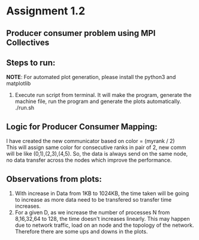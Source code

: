 Assignment 1.2
====
## Producer consumer problem using MPI Collectives
 
## Steps to run:
**NOTE**: For automated plot generation, please install the python3 and matplotlib

1. Execute run script from terminal. It will make the program, generate the machine file, run the program and generate the plots automatically.  
     ./run.sh

     
## Logic for Producer Consumer Mapping:
I have created the new communicator based on color = (myrank / 2)   
This will assign same color for consecutive ranks in pair of 2, new comm will be like (0,1),(2,3),(4,5).
So, the data is always send on the same node, no data transfer across the nodes which improve the performance. 


## Observations from plots:  
1. With increase in Data from 1KB to 1024KB, the time taken will be going to increase as more data need to be transfered so transfer time increases.
2. For a given D, as we increase the number of processes N from 8,16,32,64 to 128, the time doesn't increases linearly. This may happen due to network traffic, load on an node and the topology of the network. Therefore there are some ups and downs in the plots.